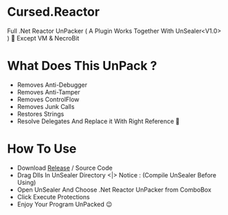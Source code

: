# Cursed.Reactor
Full .Net Reactor UnPacker ( A Plugin Works Together With UnSealer<V1.0> ) 🙂 Except VM &amp; NecroBit


# What Does This UnPack ?

- Removes Anti-Debugger
- Removes Anti-Tamper
- Removes ControlFlow
- Removes Junk Calls
- Restores Strings
- Resolve Delegates And Replace it With Right Reference 🙂


# How To Use 

- Download [Release](https://github.com/CursedLand/Cursed.Reactor/releases/tag/1.0) / Source Code 
- Drag Dlls In UnSealer Directory <|> Notice : (Compile UnSealer Before Using)
- Open UnSealer And Choose .Net Reactor UnPacker from ComboBox
- Click Execute Protections
- Enjoy Your Program UnPacked 😉
